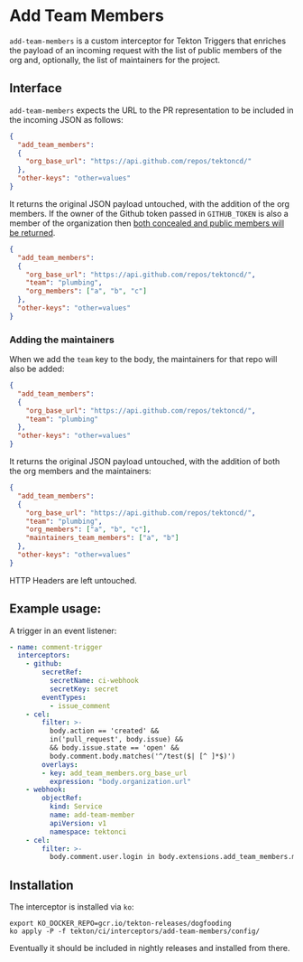 # Add Team Members

`add-team-members` is a custom interceptor for Tekton Triggers that enriches the
payload of an incoming request with the list of public members of the org and,
optionally, the list of maintainers for the project.

## Interface

`add-team-members` expects the URL to the PR representation to be included in the
incoming JSON as follows:

```json
{
  "add_team_members":
  {
    "org_base_url": "https://api.github.com/repos/tektoncd/"
  },
  "other-keys": "other=values"
}
```

It returns the original JSON payload untouched, with the addition of the org
members. If the owner of the Github token passed in `GITHUB_TOKEN` is also
a member of the organization then [both concealed and public members will be
returned](https://docs.github.com/en/rest/reference/orgs#list-organization-members).

```json
{
  "add_team_members":
  {
    "org_base_url": "https://api.github.com/repos/tektoncd/",
    "team": "plumbing",
    "org_members": ["a", "b", "c"]
  },
  "other-keys": "other=values"
}
```

### Adding the maintainers
When we add the `team` key to the body, the maintainers for that repo will also
be added:

```json
{
  "add_team_members":
  {
    "org_base_url": "https://api.github.com/repos/tektoncd/",
    "team": "plumbing"
  },
  "other-keys": "other=values"
}
```

It returns the original JSON payload untouched, with the addition of both the
org members and the maintainers:

```json
{
  "add_team_members":
  {
    "org_base_url": "https://api.github.com/repos/tektoncd/",
    "team": "plumbing",
    "org_members": ["a", "b", "c"],
    "maintainers_team_members": ["a", "b"]
  },
  "other-keys": "other=values"
}
```

HTTP Headers are left untouched.

## Example usage:

A trigger in an event listener:

```yaml
- name: comment-trigger
  interceptors:
    - github:
        secretRef:
          secretName: ci-webhook
          secretKey: secret
        eventTypes:
          - issue_comment
    - cel:
        filter: >-
          body.action == 'created' &&
          in('pull_request', body.issue) &&
          && body.issue.state == 'open' &&
          body.comment.body.matches('^/test($| [^ ]*$)')
        overlays:
        - key: add_team_members.org_base_url
          expression: "body.organization.url"
    - webhook:
        objectRef:
          kind: Service
          name: add-team-member
          apiVersion: v1
          namespace: tektonci
    - cel:
        filter: >-
          body.comment.user.login in body.extensions.add_team_members.maintainers_team_members
```

## Installation

The interceptor is installed via `ko`:
```
export KO_DOCKER_REPO=gcr.io/tekton-releases/dogfooding
ko apply -P -f tekton/ci/interceptors/add-team-members/config/
```

Eventually it should be included in nightly releases and installed from there.
